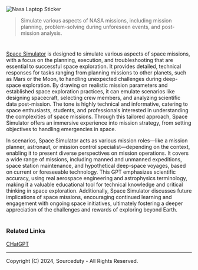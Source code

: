 ![Nasa Laptop Sticker](https://github.com/user-attachments/assets/f2488d80-97dd-41ad-a386-821a27bc14e3)

> Simulate various aspects of NASA missions, including mission planning, problem-solving during unforeseen events, and post-mission analysis.
#

[Space Simulator](https://chatgpt.com/g/g-HiBjZs8sv-space-simulator) is designed to simulate various aspects of space missions, with a focus on the planning, execution, and troubleshooting that are essential to successful space exploration. It provides detailed, technical responses for tasks ranging from planning missions to other planets, such as Mars or the Moon, to handling unexpected challenges during deep-space exploration. By drawing on realistic mission parameters and established space exploration practices, it can emulate scenarios like designing spacecraft, selecting crew members, and analyzing scientific data post-mission. The tone is highly technical and informative, catering to space enthusiasts, students, and professionals interested in understanding the complexities of space missions. Through this tailored approach, Space Simulator offers an immersive experience into mission strategy, from setting objectives to handling emergencies in space.

In scenarios, Space Simulator acts as various mission roles—like a mission planner, astronaut, or mission control specialist—depending on the context, enabling it to present diverse perspectives on mission operations. It covers a wide range of missions, including manned and unmanned expeditions, space station maintenance, and hypothetical deep-space voyages, based on current or foreseeable technology. This GPT emphasizes scientific accuracy, using real aerospace engineering and astrophysics terminology, making it a valuable educational tool for technical knowledge and critical thinking in space exploration. Additionally, Space Simulator discusses future implications of space missions, encouraging continued learning and engagement with ongoing space initiatives, ultimately fostering a deeper appreciation of the challenges and rewards of exploring beyond Earth.

#
### Related Links

[CHatGPT](https://github.com/sourceduty/ChatGPT)

***
Copyright (C) 2024, Sourceduty - All Rights Reserved.
